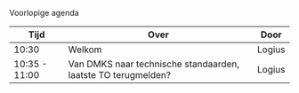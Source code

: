 Voorlopige agenda

|  Tijd          | Over                                                          | Door                       |
|----------------|---------------------------------------------------------------|----------------------------|
|  10:30         | Welkom                                                        | Logius                     |
|  10:35 - 11:00 | Van DMKS naar technische standaarden, laatste TO terugmelden? | Logius                     |
